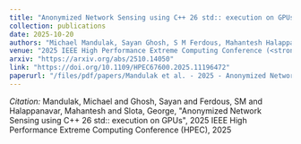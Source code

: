 ```yaml
---
title: "Anonymized Network Sensing using C++ 26 std:: execution on GPUs"
collection: publications
date: 2025-10-20
authors: "Michael Mandulak, Sayan Ghosh, S M Ferdous, Mahantesh Halappanavar and George Slota "
venue: "2025 IEEE High Performance Extreme Computing Conference (<strong>HPEC 25</strong>)"
arxiv: "https://arxiv.org/abs/2510.14050"
link: "https://doi.org/10.1109/HPEC67600.2025.11196472"
paperurl: "/files/pdf/papers/Mandulak et al. - 2025 - Anonymized Network Sensing using C++26 stdexecution on GPUs.pdf"
---
```

*Citation:* Mandulak, Michael and Ghosh, Sayan and Ferdous, SM and Halappanavar, Mahantesh and Slota, George, "Anonymized Network Sensing using C++ 26 std:: execution on GPUs", 2025 IEEE High Performance Extreme Computing Conference (HPEC), 2025
